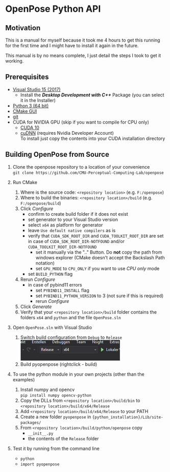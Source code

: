 # OpenPose Python API
## Motivation
This is a manual for myself because it took me 4 hours to get this running for the first time 
and I might have to install it again in the future.

This manual is by no means complete, I just detail the steps I took to get it working.

## Prerequisites
* [Visual Studio 15 (2017)](https://visualstudio.microsoft.com/de/downloads/)
    * Install the ***Desktop Development with C++*** Package (you can select it in the Installer)
* [Python 3 (64 bit)](https://www.python.org/downloads/windows/)
* [CMake GUI](https://cmake.org/download/)
* [git](https://git-scm.com/downloads)
* CUDA for NVIDIA GPU (skip if you want to compile for CPU only)
    * [CUDA 10](https://developer.nvidia.com/cuda-toolkit)
    * [cuDNN](https://developer.nvidia.com/rdp/cudnn-download) (requires Nvidia Developer Account)  
    To install just copy the contents into your CUDA installation directory

## Building OpenPose from Source
1. Clone the openpose repository to a location of your convenience  
`git clone https://github.com/CMU-Perceptual-Computing-Lab/openpose`

1. Run CMake
    1. Where is the source code: `<repository location>` (e.g. `F:/openpose`)
    1. Where to build the binaries: `<repository location>/build` (e.g. `F:/openpose/build`)
    1. Click *Configure*
        * confirm to create build folder if it does not exist
        * set generator to your Visual Studio version
        * select `x64` as platform for generator
        * leave `Use default native compilers` as is
        * verify that `CUDA_SDK_ROOT_DIR` and `CUDA_TOOLKIT_ROOT_DIR` are set  
        in case of `CUDA_SDK_ROOT_DIR-NOTFOUND` and/or `CUDA_TOOLKIT_ROOT_DIR-NOTFOUND`  
            * set it manually via the ".." Button. Do **not** copy the path from windows explorer 
            (CMake doesn't accept the Backslash Path notation)
            * set `GPU_MODE` to `CPU_ONLY` if you want to use *CPU only* mode
        * set `BUILD_PYTHON` flag
    1. Rerun *Configure*
        * in case of pybind11 errors
            * set `PYBIND11_INSTALL` flag
            * set `PYBIND11_PYTHON_VERSION` to 3 (not sure if this is required)
            * rerun *Configure*
    1. Click *Generate*
    1. Verify that your `<repository location>/build` folder contains the folders `x64` and `python` and the file `OpenPose.sln`

1. Open `OpenPose.sln` with Visual Studio
    1. Switch build configuration from `Debug` to `Release`  
    ![Visual Studio build config](vs_release.PNG)
    2. Build pyopenpose (rightclick - build)

1. To use the python module in your own projects (other than the examples)
    1. Install numpy and opencv  
    `pip install numpy opencv-python`
    1. Copy the DLLs from `<repository location>/build/bin` to  
    `<repository location>/build/x64/Release`
    1. Add `<repository location>/build/x64/Release` to your PATH
    1. Create a new folder `pyopenpose` in `{python_installation}/Lib/site-packages/`
    1. From `<repository location>/build/python/openpose` copy
        * `__init__.py`
        * the contents of the `Release` folder

1. Test it by running from the command line
    * `python`
    * `import pyopenpose`